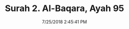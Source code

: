 ---
title       : "Surah 2. Al-Baqara, Ayah 95"
date        : 7/25/2018 2:45:41 PM
draft       : false
type        : "quran"
layout      : "compare"
BookCode    : "CMP"
SurahNumber : "2"
AyahNumber  : "95"
TotalAyah   : "286"
---